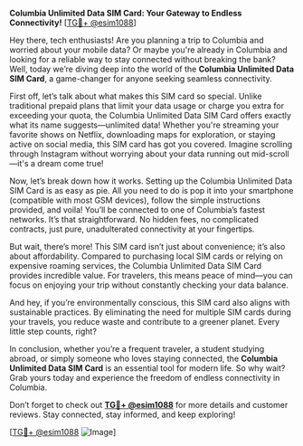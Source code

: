 **Columbia Unlimited Data SIM Card: Your Gateway to Endless Connectivity!** [[TG💪+ @esim1088](https://t.me/s/esim1088)]

Hey there, tech enthusiasts! Are you planning a trip to Columbia and worried about your mobile data? Or maybe you're already in Columbia and looking for a reliable way to stay connected without breaking the bank? Well, today we’re diving deep into the world of the **Columbia Unlimited Data SIM Card**, a game-changer for anyone seeking seamless connectivity.

First off, let’s talk about what makes this SIM card so special. Unlike traditional prepaid plans that limit your data usage or charge you extra for exceeding your quota, the Columbia Unlimited Data SIM Card offers exactly what its name suggests—unlimited data! Whether you're streaming your favorite shows on Netflix, downloading maps for exploration, or staying active on social media, this SIM card has got you covered. Imagine scrolling through Instagram without worrying about your data running out mid-scroll—it's a dream come true!

Now, let’s break down how it works. Setting up the Columbia Unlimited Data SIM Card is as easy as pie. All you need to do is pop it into your smartphone (compatible with most GSM devices), follow the simple instructions provided, and voila! You’ll be connected to one of Columbia’s fastest networks. It’s that straightforward. No hidden fees, no complicated contracts, just pure, unadulterated connectivity at your fingertips.

But wait, there’s more! This SIM card isn’t just about convenience; it’s also about affordability. Compared to purchasing local SIM cards or relying on expensive roaming services, the Columbia Unlimited Data SIM Card provides incredible value. For travelers, this means peace of mind—you can focus on enjoying your trip without constantly checking your data balance.

And hey, if you’re environmentally conscious, this SIM card also aligns with sustainable practices. By eliminating the need for multiple SIM cards during your travels, you reduce waste and contribute to a greener planet. Every little step counts, right?

In conclusion, whether you’re a frequent traveler, a student studying abroad, or simply someone who loves staying connected, the **Columbia Unlimited Data SIM Card** is an essential tool for modern life. So why wait? Grab yours today and experience the freedom of endless connectivity in Columbia. 

Don’t forget to check out **[TG💪+ @esim1088](https://t.me/s/esim1088)** for more details and customer reviews. Stay connected, stay informed, and keep exploring! 

[[TG💪+ @esim1088](https://t.me/s/esim1088) ![Image](https://i.postimg.cc/Y0z9fWf4/image.png)]
